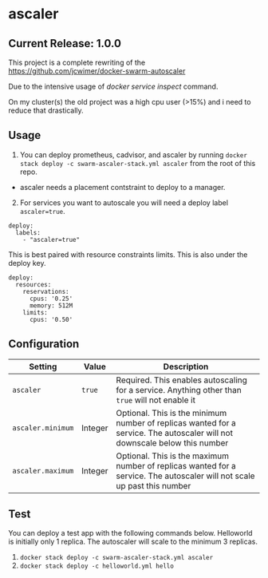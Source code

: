 # ascaler

## Current Release: 1.0.0

This project is a complete rewriting of the https://github.com/jcwimer/docker-swarm-autoscaler

Due to the intensive usage of _docker service inspect_ command.

On my cluster(s) the old project was a high cpu user (>15%) and i need to reduce that drastically.


## Usage
1. You can deploy prometheus, cadvisor, and ascaler by running `docker stack deploy -c swarm-ascaler-stack.yml ascaler` from the root of this repo.  
  * ascaler needs a placement contstraint to deploy to a manager. 
2. For services you want to autoscale you will need a deploy label `ascaler=true`. 

```
deploy:
  labels:
    - "ascaler=true"
```

This is best paired with resource constraints limits. This is also under the deploy key.

```
deploy:
  resources:
    reservations:
      cpus: '0.25'
      memory: 512M
    limits:
      cpus: '0.50'
```

## Configuration
| Setting | Value | Description |
| --- | --- | --- |
| `ascaler` | `true` | Required. This enables autoscaling for a service. Anything other than `true` will not enable it |
| `ascaler.minimum` | Integer | Optional. This is the minimum number of replicas wanted for a service. The autoscaler will not downscale below this number |
| `ascaler.maximum` | Integer | Optional. This is the maximum number of replicas wanted for a service. The autoscaler will not scale up past this number | 

## Test
You can deploy a test app with the following commands below. Helloworld is initially only 1 replica. The autoscaler will scale to the minimum 3 replicas.
1. `docker stack deploy -c swarm-ascaler-stack.yml ascaler`
2. `docker stack deploy -c helloworld.yml hello`